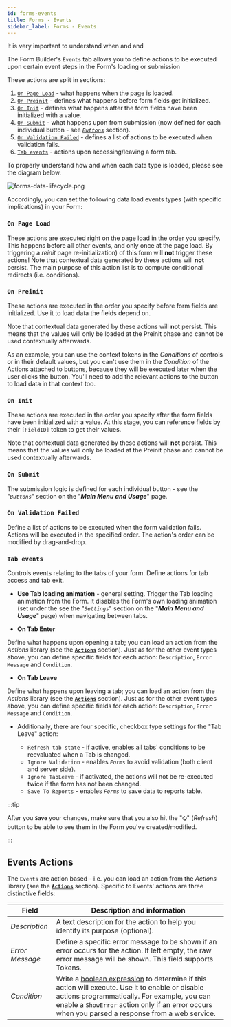 ```yaml
---
id: forms-events
title: Forms - Events
sidebar_label: Forms - Events
---
```


It is very important to understand when and and 

The Form Builder's `Events` tab allows you to define actions to be executed upon certain event steps in the Form's loading or submission

These actions are split in sections:

1. [`On Page Load`](#on-page-load) - what happens when the page is loaded.
2. [`On Preinit`](#on-preinit) - defines what happens before form fields get initialized.
3. [`On Init`](#on-init) - defines what happens after the form fields have been initialized with a value.
4. [`On Submit`](#on-submit) - what happens upon from submission (now defined for each individual button - see [*`Buttons`*](#buttons) section).
5. [`On Validation Failed`](#on-validation-failed) - defines a list of actions to be executed when validation fails.
6. [`Tab events`](#tab-events) - actions upon accessing/leaving a form tab.


To properly understand how and when each data type is loaded, please see the diagram below.

<img src="/img/forms-data-lifecycle.png" alt="forms-data-lifecycle.png"></img>

Accordingly, you can set the following data load events types (with specific implications) in your Form:

### `On Page Load`

These actions are executed right on the page load in the order you specify. This happens before all other events, and only once at the page load. By triggering a *reinit* page re-initialization) of this form will **not** trigger these actions! Note that contextual data generated by these actions will **not** persist. The main purpose of this action list is to compute conditional redirects (i.e. conditions).

### `On Preinit`

These actions are executed in the order you specify before form fields are initialized. Use it to load data the fields depend on.

Note that contextual data generated by these actions will **not** persist. This means that the values will only be loaded at the Preinit phase and cannot be used contextually afterwards.

As an example, you can use the context tokens in the *Conditions* of controls or in their default values, but you can't use them in the *Condition* of the Actions attached to buttons, because they will be executed later when the user clicks the button. You'll need to add the relevant actions to the button to load data in that context too.

### `On Init`

These actions are executed in the order you specify after the form fields have been initialized with a value. At this stage, you can reference fields by their `[FieldID]` token to get their values. 

Note that contextual data generated by these actions will **not** persist. This means that the values will only be loaded at the Preinit phase and cannot be used contextually afterwards.

### `On Submit`

The submission logic is defined for each individual button - see the "*`Buttons`*" section on the "***Main Menu and Usage***" page.

### `On Validation Failed`

Define a list of actions to be executed when the form validation fails. Actions will be executed in the specified order. The action's order can be modified by drag-and-drop.

### `Tab events`

Controls events relating to the tabs of your form. Define actions for tab access and tab exit.

- **Use Tab loading animation** - general setting. Trigger the Tab loading animation from the Form. It disables the Form's own loading animation (set under the see the "*`Settings`*" section on the "***Main Menu and Usage***" page) when navigating between tabs.

- **On Tab Enter**

Define what happens upon opening a tab; you can load an action from the *Actions* library (see the <a href="https://learn.plantanapp.com/docs/faq" target="_blank">**`Actions`**</a> section). Just as for the other event types above, you can define specific fields for each action: `Description`, `Error Message` and `Condition`.

- **On Tab Leave**

Define what happens upon leaving a tab; you can load an action from the *Actions* library (see the <a href="https://learn.plantanapp.com/docs/faq" target="_blank">**`Actions`**</a> section). Just as for the other event types above, you can define specific fields for each action: `Description`, `Error Message` and `Condition`.

- Additionally, there are four specific, checkbox type settings for the "Tab Leave" action:

  * `Refresh tab state` - if active, enables all tabs' conditions to be reevaluated when a Tab is changed.
  * `Ignore Validation` - enables *`Forms`* to avoid validation (both client and server side).
  * `Ignore TabLeave` - if activated, the actions will not be re-executed twice if the form has not been changed.
  * `Save To Reports` - enables *`Forms`* to save data to reports table.

:::tip

After you **`Save`** your changes, make sure that you also hit the "`🗘`" (*Refresh*) button to be able to see them in the Form you've created/modified.

:::

## Events Actions

The `Events` are action based - i.e. you can load an action from the *Actions* library (see the <a href="https://learn.plantanapp.com/docs/faq" target="_blank">**`Actions`**</a> section). Specific to Events' actions are three distinctive fields:

| Field | Description and information |
|---|---|
|*Description*|A text description for the action to help you identify its purpose (optional).|
|*Error Message*|Define a specific error message to be shown if an error occurs for the action. If left empty, the raw error message will be shown. This field supports Tokens.|
|*Condition*|Write a <a href="https://en.wikipedia.org/wiki/Boolean_expression" target="_blank">boolean expression</a> to determine if this action will execute. Use it to enable or disable actions programmatically. For example, you can enable a `ShowError` action only if an error occurs when you parsed a response from a web service.|